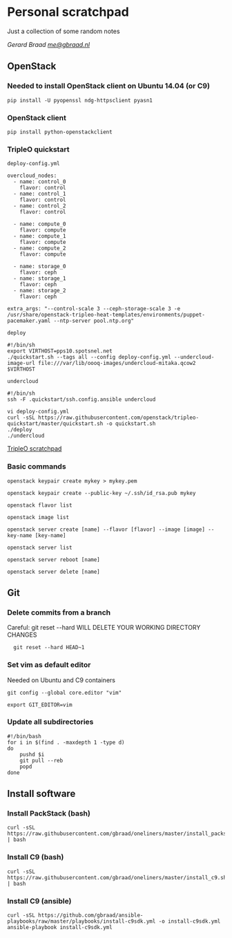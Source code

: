 Personal scratchpad
===================

Just a collection of some random notes

_Gerard Braad <me@gbraad.nl>_


## OpenStack

### Needed to install OpenStack client on Ubuntu 14.04 (or C9)

```
pip install -U pyopenssl ndg-httpsclient pyasn1
```

### OpenStack client

```
pip install python-openstackclient
```

### TripleO quickstart

`deploy-config.yml`
```
overcloud_nodes:
  - name: control_0
    flavor: control
  - name: control_1
    flavor: control
  - name: control_2
    flavor: control

  - name: compute_0
    flavor: compute
  - name: compute_1
    flavor: compute
  - name: compute_2
    flavor: compute

  - name: storage_0
    flavor: ceph
  - name: storage_1
    flavor: ceph
  - name: storage_2
    flavor: ceph

extra_args: "--control-scale 3 --ceph-storage-scale 3 -e /usr/share/openstack-tripleo-heat-templates/environments/puppet-pacemaker.yaml --ntp-server pool.ntp.org"
```

`deploy`
```
#!/bin/sh
export VIRTHOST=pps10.spotsnel.net
./quickstart.sh --tags all --config deploy-config.yml --undercloud-image-url file:///var/lib/oooq-images/undercloud-mitaka.qcow2 $VIRTHOST
```

`undercloud`
```
#!/bin/sh
ssh -F .quickstart/ssh.config.ansible undercloud
```

```
vi deploy-config.yml
curl -sSL https://raw.githubusercontent.com/openstack/tripleo-quickstart/master/quickstart.sh -o quickstart.sh
./deploy
./undercloud
```

[TripleO scratchpad](//github.com/gbraad/openstack-tripleo-scratchpad/)


### Basic commands

```
openstack keypair create mykey > mykey.pem
```

```
openstack keypair create --public-key ~/.ssh/id_rsa.pub mykey
```

```
openstack flavor list
```

```
openstack image list
```

```
openstack server create [name] --flavor [flavor] --image [image] --key-name [key-name]
```

```
openstack server list
```

```
openstack server reboot [name]
```

```
openstack server delete [name]
```


## Git

### Delete commits from a branch
Careful: git reset --hard WILL DELETE YOUR WORKING DIRECTORY CHANGES

```
  git reset --hard HEAD~1
```

### Set vim as default editor
Needed on Ubuntu and C9 containers

```
git config --global core.editor "vim"
```

```
export GIT_EDITOR=vim
```

### Update all subdirectories

```
#!/bin/bash
for i in $(find . -maxdepth 1 -type d)
do
    pushd $i
    git pull --reb
    popd
done
```


## Install software

### Install PackStack (bash)
```
curl -sSL https://raw.githubusercontent.com/gbraad/oneliners/master/install_packstack.sh | bash
```

### Install C9 (bash)
```
curl -sSL https://raw.githubusercontent.com/gbraad/oneliners/master/install_c9.sh | bash
```

### Install C9 (ansible)
```
curl -sSL https://github.com/gbraad/ansible-playbooks/raw/master/playbooks/install-c9sdk.yml -o install-c9sdk.yml
ansible-playbook install-c9sdk.yml
```

